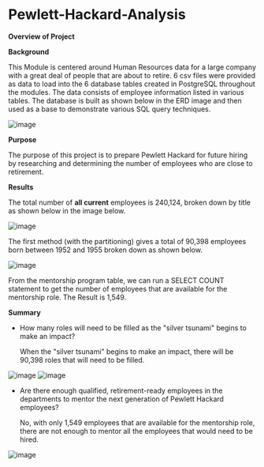 # **Pewlett-Hackard-Analysis**

**Overview of Project**

**Background**

This Module is centered around Human Resources data for a large company with a great deal of people that are about to retire. 6 csv files were provided as data to load into the 6 database tables created in PostgreSQL throughout the modules. The data consists of employee information listed in various tables. The database is built as shown below in the ERD image and then used as a base to demonstrate various SQL query techniques.

![image](https://user-images.githubusercontent.com/74743437/113498706-6f3ec500-94dd-11eb-8a45-25ab55dea4f1.png)


**Purpose**

The purpose of this project is to prepare Pewlett Hackard for future hiring by researching and determining the number of employees who are close to retirement.

**Results**

The total number of  **all current**  employees is 240,124, broken down by title as shown below in the image below.

![image](https://user-images.githubusercontent.com/74743437/113499494-5daceb80-94e4-11eb-9c16-c80e231e98b0.png)


The first method (with the partitioning) gives a total of 90,398 employees born between 1952 and 1955 broken down as shown below.

![image](https://user-images.githubusercontent.com/74743437/113499500-70bfbb80-94e4-11eb-870e-3465b2d88c13.png)

From the mentorship program table, we can run a SELECT COUNT statement to get the number of employees that are available for the mentorship role. The Result is 1,549.

**Summary**

- How many roles will need to be filled as the &quot;silver tsunami&quot; begins to make an impact?

  When the &quot;silver tsunami&quot; begins to make an impact, there will be 90,398 roles that will need to be filled.

![image](https://user-images.githubusercontent.com/74743437/113499515-8e8d2080-94e4-11eb-8053-f9f9b51eb0d3.png)
![image](https://user-images.githubusercontent.com/74743437/113499523-99e04c00-94e4-11eb-8a22-51057d8cf9d7.png)


- Are there enough qualified, retirement-ready employees in the departments to mentor the next generation of Pewlett Hackard employees?
  
  No, with only 1,549 employees that are available for the mentorship role, there are not enough to mentor all the employees that would need to be hired.

![image](https://user-images.githubusercontent.com/74743437/113499528-a8c6fe80-94e4-11eb-9b66-643fb148ee82.png)
